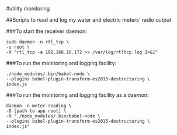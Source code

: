 #utility monitoring

##Scripts to read and log my water and electric meters' radio output

###To start the receiver daemon:

    sudo daemon -n rtl_tcp \
    -u root \
    -X "rtl_tcp -a 192.168.10.172 >> /var/log/rtltcp.log 2>&1"

###To run the monitoring and logging facility:

    ./node_modules/.bin/babel-node \
    --plugins babel-plugin-transform-es2015-destructuring \
    index.js

###To run the monitoring and logging facility as a daemon:

    daemon -n meter-reading \
    -D [path to app root] \
    -X "./node_modules/.bin/babel-node \
    --plugins babel-plugin-transform-es2015-destructuring \
    index.js"
